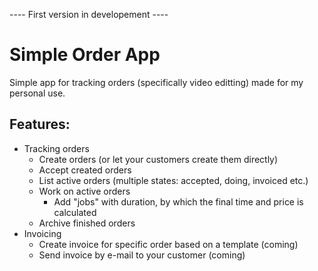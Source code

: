 ---- First version in developement ----  
# Simple Order App
Simple app for tracking orders (specifically video editting) made for my personal use.
## Features:
- Tracking orders
  - Create orders (or let your customers create them directly)
  - Accept created orders
  - List active orders (multiple states: accepted, doing, invoiced etc.)
  - Work on active orders
    - Add "jobs" with duration, by which the final time and price is calculated
  - Archive finished orders
- Invoicing
  - Create invoice for specific order based on a template (coming)
  - Send invoice by e-mail to your customer (coming)

